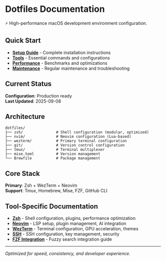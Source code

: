 # Dotfiles Documentation

⚡ High-performance macOS development environment configuration.

## Quick Start

- **[Setup Guide](setup.md)** - Complete installation instructions
- **[Tools](tools.md)** - Essential commands and configurations
- **[Performance](performance.md)** - Benchmarks and optimizations
- **[Maintenance](maintenance.md)** - Regular maintenance and troubleshooting

## Current Status

**Configuration**: Production ready  
**Last Updated**: 2025-09-08

## Architecture

```text
dotfiles/
├── zsh/               # Shell configuration (modular, optimized)
├── nvim/              # Neovim configuration (Lua-based)
├── wezterm/           # Primary terminal configuration
├── git/               # Version control configuration
├── tmux/              # Terminal multiplexer
├── mise.toml          # Version management
└── Brewfile           # Package management
```

## Core Stack

**Primary**: Zsh + WezTerm + Neovim  
**Support**: Tmux, Homebrew, Mise, FZF, GitHub CLI

## Tool-Specific Documentation

- **[Zsh](tools/zsh/)** - Shell configuration, plugins, performance optimization
- **[Neovim](tools/nvim/)** - LSP setup, plugin management, AI integration
- **[WezTerm](tools/wezterm/)** - Terminal configuration, GPU acceleration, themes
- **[SSH](tools/ssh/)** - SSH configuration, key management, security
- **[FZF Integration](tools/fzf-integration.md)** - Fuzzy search integration guide

---

_Optimized for speed, consistency, and developer experience._
